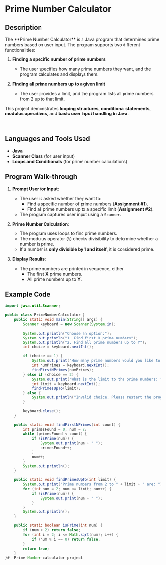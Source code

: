 <h1>Prime Number Calculator</h1>

<h2>Description</h2>
The **Prime Number Calculator** is a Java program that determines prime numbers based on user input. The program supports two different functionalities:

1. **Finding a specific number of prime numbers**  
   - The user specifies how many prime numbers they want, and the program calculates and displays them.

2. **Finding all prime numbers up to a given limit**  
   - The user provides a limit, and the program lists all prime numbers from 2 up to that limit.

This project demonstrates **looping structures**, **conditional statements**, **modulus operations**, and **basic user input handling in Java**.

<br />

<h2>Languages and Tools Used</h2>

- <b>Java</b>
- <b>Scanner Class</b> (for user input)
- <b>Loops and Conditionals</b> (for prime number calculations)

<h2>Program Walk-through</h2>

1. **Prompt User for Input**:
   - The user is asked whether they want to:
     - Find a specific number of prime numbers (**Assignment #1**).
     - Find all prime numbers up to a specific limit (**Assignment #2**).
   - The program captures user input using a `Scanner`.

2. **Prime Number Calculation**:
   - The program uses loops to find prime numbers.
   - The modulus operator (`%`) checks divisibility to determine whether a number is prime.
   - If a number is **only divisible by 1 and itself**, it is considered prime.

3. **Display Results**:
   - The prime numbers are printed in sequence, either:
     - The first **X** prime numbers.
     - All prime numbers up to **Y**.

<h2>Example Code</h2>

```java
import java.util.Scanner;

public class PrimeNumberCalculator {
    public static void main(String[] args) {
        Scanner keyboard = new Scanner(System.in);
        
        System.out.println("Choose an option:");
        System.out.println("1. Find first X prime numbers");
        System.out.println("2. Find all prime numbers up to Y");
        int choice = keyboard.nextInt();

        if (choice == 1) {
            System.out.print("How many prime numbers would you like to calculate: ");
            int numPrimes = keyboard.nextInt();
            findFirstNPrimes(numPrimes);
        } else if (choice == 2) {
            System.out.print("What is the limit to the prime numbers: ");
            int limit = keyboard.nextInt();
            findPrimesUpTo(limit);
        } else {
            System.out.println("Invalid choice. Please restart the program.");
        }

        keyboard.close();
    }

    public static void findFirstNPrimes(int count) {
        int primesFound = 0, num = 2;
        while (primesFound < count) {
            if (isPrime(num)) {
                System.out.print(num + " ");
                primesFound++;
            }
            num++;
        }
        System.out.println();
    }

    public static void findPrimesUpTo(int limit) {
        System.out.print("Prime numbers from 2 to " + limit + " are: ");
        for (int num = 2; num <= limit; num++) {
            if (isPrime(num)) {
                System.out.print(num + " ");
            }
        }
        System.out.println();
    }

    public static boolean isPrime(int num) {
        if (num < 2) return false;
        for (int i = 2; i <= Math.sqrt(num); i++) {
            if (num % i == 0) return false;
        }
        return true;
    }
}# -Prime-Number-calculator-project
